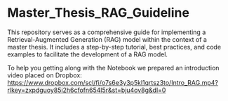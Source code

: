 # Master_Thesis_RAG_Guideline
This repository serves as a comprehensive guide for implementing a Retrieval-Augmented Generation (RAG) model within the context of a master thesis. It includes a step-by-step tutorial, best practices, and code examples to facilitate the development of a RAG model.

To help you getting along with the Notebook we prepared an introduction video placed on Dropbox: https://www.dropbox.com/scl/fi/o7s6e3y3p5kl1qrtsz3to/Intro_RAG.mp4?rlkey=zxpdguoy85i2h6cfofn654l5r&st=bju4ov8g&dl=0
